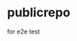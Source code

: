 # publicrepo
for e2e test






























































































































































































































































































































































































































































































































































































































































































































































































































































































































































































































































































































































































































































































